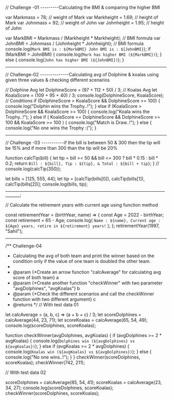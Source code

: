 // Challenge -01 ---------Calculating the BMI & comparing the higher BMI

var Markmass = 78; // weight of Mark
var Markheight = 1.69; // height of Mark
var Johnmass = 92; // weight of John
var Johnheight = 1.95; // height of John

var MarkBMI = Markmass / (Markheight * Markheight); // BMI formula
var JohnBMI = Johnmass / (Johnheight * Johnheight); // BMI formula
console.log(`Mark BMI is : ${MarkBMI} John BMI is : ${JohnBMI}`);
if (MarkBMI > JohnBMI) {
  console.log(`Mark has higher BMI (${MarkBMI})`);
} else {
  console.log(`John has higher BMI (${JohnBMI})`);
}
______________________________________________________________________

// Challenge-02  --------------Calculating avg of Dolphine & koalas using given three values & checking different scenarios

// Dolphine Avg
let DolphineScore = (97 + 112 + 50) / 3;
// Koalas Avg
let KoalaScore = (109 + 95 + 40) / 3;
console.log(DolphineScore, KoalaScore);
//  Conditions
if (DolphineScore > KoalaScore && DolphineScore >= 100) {
  console.log("Dolphin wins the Trophy..!");
} else if (KoalaScore > DolphineScore && KoalaScore >= 100) {
  console.log("Koala wins the Trophy..!");
} else if (
  KoalaScore == DolphineScore &&
  DolphineScore >= 100 &&
  KoalaScore >= 100
) {
  console.log("Match is Draw..!");
} else {
  console.log("No one wins the Trophy :(");
}

_____________________________________________________________________________

// Challenge -03  -----------if the bill is between 50 & 300 then the tip will be 15% and if more than 300 than the tip will be 20%

function calcTip(bill) {
  let tip = bill >= 50 && bill <= 300 ? bill * 0.15 : bill * 0.2;
  return `Bill : ${bill}, Tip : ${tip}, & Total : ${bill + tip}`;
}
// console.log(calcTip(350));

let bills = [125, 555, 44];
let tip = [calcTip(bills[0]), calcTip(bills[1]), calcTip(bills[2])];
console.log(bills, tip);
_____________________________________________________________________________________;

// Calculate the retirement years with current age using function method

const retirementYear = (birthYear, name) => {
  const Age = 2022 - birthYear;
  const retirement = 65 - Age;
  console.log(
    `Name : ${name}, Current age : ${Age} years, retire in ${retirement} years!`
  );
};
retirementYear(1997, "Sahil");


______________________________________________________________________________

/**  Challenge-04
 * Calculating the avg of both team and print the winner based on the condition only if the value of one team is doubled the other team.
 *
 * @param {*Create an arrow function "calcAverage" for calculating avg score of both team} a
 * @param {*Create another function "checkWinner" with two parameter "avgDolphines", "avgKoalas"} b
 * @param {*Check the different scenarios and call the checkWinner function with two different argument} c
 * @returns
 */
// With test data 01

let calcAverage = (a, b, c) => (a + b + c) / 3;
let scoreDolphines = calcAverage(44, 23, 71);
let scoreKoalas = calcAverage(65, 54, 49);
console.log(scoreDolphines, scoreKoalas);

function checkWinner(avgDolphines, avgKoalas) {
  if (avgDolphines >= 2 * avgKoalas) {
    console.log(`Dolphines win (${avgDolphines} vs ${avgKoalas})`);
  } else if (avgKoalas >= 2 * avgDolphines) {
    console.log(`Koalas win (${avgKoalas} vs ${avgDolphines})`);
  } else {
    console.log("No one wins..!");
  }
}
checkWinner(scoreDolphines, scoreKoalas);
checkWinner(742, 211);

// With test data 02

scoreDolphines = calcAverage(85, 54, 41);
scoreKoalas = calcAverage(23, 34, 27);
console.log(scoreDolphines, scoreKoalas);
checkWinner(scoreDolphines, scoreKoalas);
